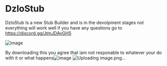 # DzloStub
DzloStub Is a new Stub Builder and is in the devolpment stages not everything will work well if you have any questions go to https://discord.gg/JtmJDAvGH5


![image](https://user-images.githubusercontent.com/101367753/235562070-70525e0a-26cf-441d-bb36-73ff5044e92e.png)






















By downloading this you agree that iam not responable to whatever your do with it or what happens![image](https://user-images.githubusercontent.com/101367753/235562213-e556d387-9633-4648-9844-c33cf1f9417e.png)
![Uploading image.png…]()
